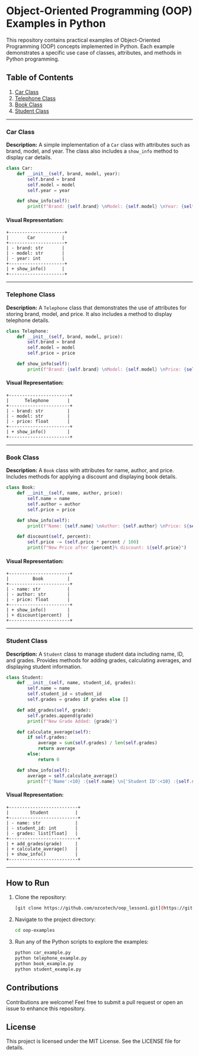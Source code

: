 # Object-Oriented Programming (OOP) Examples in Python

This repository contains practical examples of Object-Oriented Programming (OOP) concepts implemented in Python. Each example demonstrates a specific use case of classes, attributes, and methods in Python programming.

## Table of Contents

1. [Car Class](#car-class)
2. [Telephone Class](#telephone-class)
3. [Book Class](#book-class)
4. [Student Class](#student-class)

---

### Car Class

**Description:**
A simple implementation of a `Car` class with attributes such as brand, model, and year. The class also includes a `show_info` method to display car details.

```python
class Car:
    def __init__(self, brand, model, year):
        self.brand = brand
        self.model = model
        self.year = year

    def show_info(self):
        print(f"Brand: {self.brand} \nModel: {self.model} \nYear: {self.year}")
```

#### Visual Representation:
```
+---------------------+
|       Car          |
+---------------------+
| - brand: str       |
| - model: str       |
| - year: int        |
+---------------------+
| + show_info()      |
+---------------------+
```

---

### Telephone Class

**Description:**
A `Telephone` class that demonstrates the use of attributes for storing brand, model, and price. It also includes a method to display telephone details.

```python
class Telephone:
    def __init__(self, brand, model, price):
        self.brand = brand
        self.model = model
        self.price = price

    def show_info(self):
        print(f"Brand: {self.brand} \nModel: {self.model} \nPrice: {self.price}")
```

#### Visual Representation:
```
+-----------------------+
|      Telephone       |
+-----------------------+
| - brand: str         |
| - model: str         |
| - price: float       |
+-----------------------+
| + show_info()        |
+-----------------------+
```

---

### Book Class

**Description:**
A `Book` class with attributes for name, author, and price. Includes methods for applying a discount and displaying book details.

```python
class Book:
    def __init__(self, name, author, price):
        self.name = name
        self.author = author
        self.price = price

    def show_info(self):
        print(f"Name: {self.name} \nAuthor: {self.author} \nPrice: ${self.price}")

    def discount(self, percent):
        self.price -= (self.price * percent / 100)
        print(f"New Price after {percent}% discount: ${self.price}")
```

#### Visual Representation:
```
+-----------------------+
|         Book         |
+-----------------------+
| - name: str          |
| - author: str        |
| - price: float       |
+-----------------------+
| + show_info()        |
| + discount(percent)  |
+-----------------------+
```

---

### Student Class

**Description:**
A `Student` class to manage student data including name, ID, and grades. Provides methods for adding grades, calculating averages, and displaying student information.

```python
class Student:
    def __init__(self, name, student_id, grades):
        self.name = name
        self.student_id = student_id
        self.grades = grades if grades else []

    def add_grades(self, grade):
        self.grades.append(grade)
        print(f"New Grade Added: {grade}")

    def calculate_average(self):
        if self.grades:
            average = sum(self.grades) / len(self.grades)
            return average
        else:
            return 0

    def show_info(self):
        average = self.calculate_average()
        print(f"{'Name':<10} :{self.name} \n{'Student ID':<10} :{self.student_id} \n{'Grades':<10} :{self.grades} \n{'Average':<10} :{average:.2f}")
```

#### Visual Representation:
```
+--------------------------+
|        Student          |
+--------------------------+
| - name: str             |
| - student_id: int       |
| - grades: list[float]   |
+--------------------------+
| + add_grades(grade)     |
| + calculate_average()   |
| + show_info()           |
+--------------------------+
```

---

## How to Run

1. Clone the repository:
   ```bash
   [git clone https://github.com/ozcotech/oop_lesson1.git](https://github.com/ozcotech/oop_lesson1.git)
   ```
2. Navigate to the project directory:
   ```bash
   cd oop-examples
   ```
3. Run any of the Python scripts to explore the examples:
   ```bash
   python car_example.py
   python telephone_example.py
   python book_example.py
   python student_example.py
   ```

## Contributions
Contributions are welcome! Feel free to submit a pull request or open an issue to enhance this repository.

## License
This project is licensed under the MIT License. See the LICENSE file for details.
